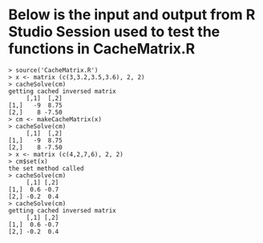 # Below is the input and output from R Studio Session used to test the functions in CacheMatrix.R

~~~
> source('CacheMatrix.R')
> x <- matrix (c(3,3.2,3.5,3.6), 2, 2)
> cacheSolve(cm)
getting cached inversed matrix
     [,1]  [,2]
[1,]   -9  8.75
[2,]    8 -7.50
> cm <- makeCacheMatrix(x)
> cacheSolve(cm)
     [,1]  [,2]
[1,]   -9  8.75
[2,]    8 -7.50
> x <- matrix (c(4,2,7,6), 2, 2)
> cm$set(x)
the set method called
> cacheSolve(cm)
     [,1] [,2]
[1,]  0.6 -0.7
[2,] -0.2  0.4
> cacheSolve(cm)
getting cached inversed matrix
     [,1] [,2]
[1,]  0.6 -0.7
[2,] -0.2  0.4
~~~